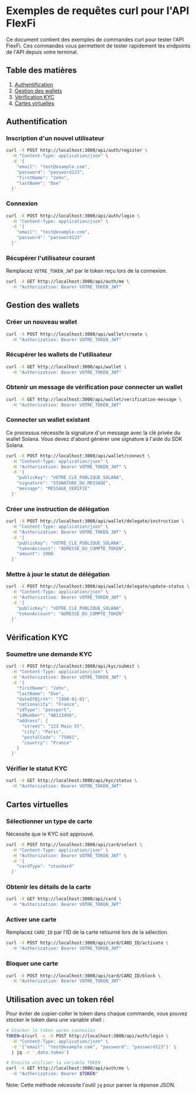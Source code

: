 # Exemples de requêtes curl pour l'API FlexFi

Ce document contient des exemples de commandes curl pour tester l'API FlexFi. Ces commandes vous permettent de tester rapidement les endpoints de l'API depuis votre terminal.

## Table des matières
1. [Authentification](#authentification)
2. [Gestion des wallets](#gestion-des-wallets)
3. [Vérification KYC](#vérification-kyc)
4. [Cartes virtuelles](#cartes-virtuelles)

## Authentification

### Inscription d'un nouvel utilisateur
```bash
curl -X POST http://localhost:3000/api/auth/register \
  -H "Content-Type: application/json" \
  -d '{
    "email": "test@example.com",
    "password": "password123",
    "firstName": "John",
    "lastName": "Doe"
  }'
```

### Connexion
```bash
curl -X POST http://localhost:3000/api/auth/login \
  -H "Content-Type: application/json" \
  -d '{
    "email": "test@example.com",
    "password": "password123"
  }'
```

### Récupérer l'utilisateur courant
Remplacez `VOTRE_TOKEN_JWT` par le token reçu lors de la connexion.
```bash
curl -X GET http://localhost:3000/api/auth/me \
  -H "Authorization: Bearer VOTRE_TOKEN_JWT"
```

## Gestion des wallets

### Créer un nouveau wallet
```bash
curl -X POST http://localhost:3000/api/wallet/create \
  -H "Authorization: Bearer VOTRE_TOKEN_JWT"
```

### Récupérer les wallets de l'utilisateur
```bash
curl -X GET http://localhost:3000/api/wallet \
  -H "Authorization: Bearer VOTRE_TOKEN_JWT"
```

### Obtenir un message de vérification pour connecter un wallet
```bash
curl -X GET http://localhost:3000/api/wallet/verification-message \
  -H "Authorization: Bearer VOTRE_TOKEN_JWT"
```

### Connecter un wallet existant
Ce processus nécessite la signature d'un message avec la clé privée du wallet Solana. Vous devez d'abord générer une signature à l'aide du SDK Solana.
```bash
curl -X POST http://localhost:3000/api/wallet/connect \
  -H "Content-Type: application/json" \
  -H "Authorization: Bearer VOTRE_TOKEN_JWT" \
  -d '{
    "publicKey": "VOTRE_CLE_PUBLIQUE_SOLANA",
    "signature": "SIGNATURE_DU_MESSAGE",
    "message": "MESSAGE_VERIFIE"
  }'
```

### Créer une instruction de délégation
```bash
curl -X POST http://localhost:3000/api/wallet/delegate/instruction \
  -H "Content-Type: application/json" \
  -H "Authorization: Bearer VOTRE_TOKEN_JWT" \
  -d '{
    "publicKey": "VOTRE_CLE_PUBLIQUE_SOLANA",
    "tokenAccount": "ADRESSE_DU_COMPTE_TOKEN",
    "amount": 1000
  }'
```

### Mettre à jour le statut de délégation
```bash
curl -X POST http://localhost:3000/api/wallet/delegate/update-status \
  -H "Content-Type: application/json" \
  -H "Authorization: Bearer VOTRE_TOKEN_JWT" \
  -d '{
    "publicKey": "VOTRE_CLE_PUBLIQUE_SOLANA",
    "tokenAccount": "ADRESSE_DU_COMPTE_TOKEN"
  }'
```

## Vérification KYC

### Soumettre une demande KYC
```bash
curl -X POST http://localhost:3000/api/kyc/submit \
  -H "Content-Type: application/json" \
  -H "Authorization: Bearer VOTRE_TOKEN_JWT" \
  -d '{
    "firstName": "John",
    "lastName": "Doe",
    "dateOfBirth": "1990-01-01",
    "nationality": "France",
    "idType": "passport",
    "idNumber": "AB123456",
    "address": {
      "street": "123 Main St",
      "city": "Paris",
      "postalCode": "75001",
      "country": "France"
    }
  }'
```

### Vérifier le statut KYC
```bash
curl -X GET http://localhost:3000/api/kyc/status \
  -H "Authorization: Bearer VOTRE_TOKEN_JWT"
```

## Cartes virtuelles

### Sélectionner un type de carte
Nécessite que le KYC soit approuvé.
```bash
curl -X POST http://localhost:3000/api/card/select \
  -H "Content-Type: application/json" \
  -H "Authorization: Bearer VOTRE_TOKEN_JWT" \
  -d '{
    "cardType": "standard"
  }'
```

### Obtenir les détails de la carte
```bash
curl -X GET http://localhost:3000/api/card \
  -H "Authorization: Bearer VOTRE_TOKEN_JWT"
```

### Activer une carte
Remplacez `CARD_ID` par l'ID de la carte retourné lors de la sélection.
```bash
curl -X POST http://localhost:3000/api/card/CARD_ID/activate \
  -H "Authorization: Bearer VOTRE_TOKEN_JWT"
```

### Bloquer une carte
```bash
curl -X POST http://localhost:3000/api/card/CARD_ID/block \
  -H "Authorization: Bearer VOTRE_TOKEN_JWT"
```

## Utilisation avec un token réel

Pour éviter de copier-coller le token dans chaque commande, vous pouvez stocker le token dans une variable shell :

```bash
# Stocker le token après connexion
TOKEN=$(curl -s -X POST http://localhost:3000/api/auth/login \
  -H "Content-Type: application/json" \
  -d '{"email": "test@example.com", "password": "password123"}' \
  | jq -r '.data.token')

# Ensuite utiliser la variable TOKEN
curl -X GET http://localhost:3000/api/auth/me \
  -H "Authorization: Bearer $TOKEN"
```

Note: Cette méthode nécessite l'outil `jq` pour parser la réponse JSON.